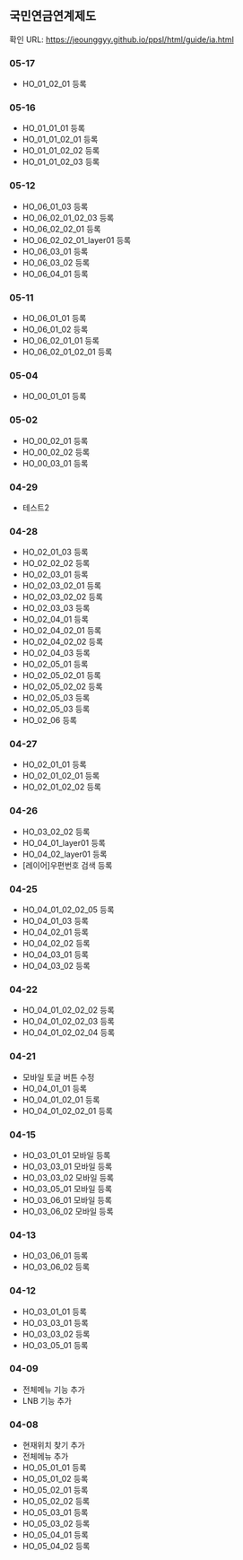 ## 국민연금연계제도

확인 URL: https://jeounggyy.github.io/ppsl/html/guide/ia.html


### 05-17
- HO_01_02_01 등록

### 05-16
- HO_01_01_01 등록
- HO_01_01_02_01 등록
- HO_01_01_02_02 등록
- HO_01_01_02_03 등록

### 05-12
- HO_06_01_03 등록
- HO_06_02_01_02_03 등록
- HO_06_02_02_01 등록
- HO_06_02_02_01_layer01 등록
- HO_06_03_01 등록
- HO_06_03_02 등록
- HO_06_04_01 등록

### 05-11
- HO_06_01_01 등록
- HO_06_01_02 등록
- HO_06_02_01_01 등록
- HO_06_02_01_02_01 등록

### 05-04
- HO_00_01_01 등록

### 05-02
- HO_00_02_01 등록
- HO_00_02_02 등록
- HO_00_03_01 등록

### 04-29
- 테스트2

### 04-28
- HO_02_01_03 등록
- HO_02_02_02 등록
- HO_02_03_01 등록
- HO_02_03_02_01 등록
- HO_02_03_02_02 등록
- HO_02_03_03 등록
- HO_02_04_01 등록
- HO_02_04_02_01 등록
- HO_02_04_02_02 등록
- HO_02_04_03 등록
- HO_02_05_01 등록
- HO_02_05_02_01 등록
- HO_02_05_02_02 등록
- HO_02_05_03 등록
- HO_02_05_03 등록
- HO_02_06 등록

### 04-27
- HO_02_01_01 등록
- HO_02_01_02_01 등록
- HO_02_01_02_02 등록

### 04-26
- HO_03_02_02 등록
- HO_04_01_layer01 등록
- HO_04_02_layer01 등록
- [레이어]우편번호 검색 등록

### 04-25
- HO_04_01_02_02_05 등록
- HO_04_01_03 등록
- HO_04_02_01 등록
- HO_04_02_02 등록
- HO_04_03_01 등록
- HO_04_03_02 등록

### 04-22
- HO_04_01_02_02_02 등록
- HO_04_01_02_02_03 등록
- HO_04_01_02_02_04 등록

### 04-21
- 모바일 토글 버튼 수정
- HO_04_01_01 등록
- HO_04_01_02_01 등록
- HO_04_01_02_02_01 등록


### 04-15
- HO_03_01_01 모바일 등록
- HO_03_03_01 모바일 등록
- HO_03_03_02 모바일 등록
- HO_03_05_01 모바일 등록
- HO_03_06_01 모바일 등록
- HO_03_06_02 모바일 등록

### 04-13
- HO_03_06_01 등록
- HO_03_06_02 등록

### 04-12
- HO_03_01_01 등록
- HO_03_03_01 등록
- HO_03_03_02 등록
- HO_03_05_01 등록

### 04-09
- 전체메뉴 기능 추가
- LNB 기능 추가

### 04-08
- 현재위치 찾기 추가
- 전체메뉴 추가
- HO_05_01_01 등록
- HO_05_01_02 등록
- HO_05_02_01 등록
- HO_05_02_02 등록
- HO_05_03_01 등록
- HO_05_03_02 등록
- HO_05_04_01 등록
- HO_05_04_02 등록